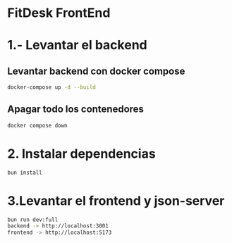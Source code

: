 # FitDesk FrontEnd

# 1.- Levantar el backend

## Levantar backend con docker compose

```bash
docker-compose up -d --build
```

## Apagar todo los contenedores

```bash
docker compose down
```

# 2. Instalar dependencias

```bash
bun install
```
# 3.Levantar el frontend  y json-server

```bash
bun run dev:full
backend -> http://localhost:3001
frontend -> http://localhost:5173
```